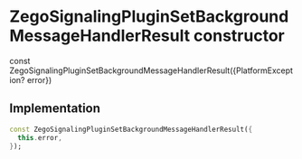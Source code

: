 


# ZegoSignalingPluginSetBackgroundMessageHandlerResult constructor






const
ZegoSignalingPluginSetBackgroundMessageHandlerResult({PlatformException? error})





## Implementation

```dart
const ZegoSignalingPluginSetBackgroundMessageHandlerResult({
  this.error,
});
```








